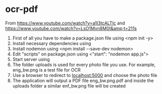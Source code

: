 # ocr-pdf
From https://www.youtube.com/watch?v=a1I3tcALTlc and https://www.youtube.com/watch?v=LsO1Mvn8M0I&amp;t=211s

1. First of all you have to make a package.json file using <npm init -y>
2. Install necessary dependencies using <npm install ejs express multer tesseract.js>
3. Install nodemon using <npm install --save-dev nodemon>
4. Edit "scripts" on package.json using <"start": "nodemon app.js">
5. Start server using <npm start>
6. The folder uploads is used for every photo file you use. For example, eng_bw.png is a test file for OCR
7. Use a browser to redirect to <localhost:5000> and choose the photo file
8. The application will output a PDF file eng_bw.png.pdf and inside the uploads folder a similar enf_bw.png file will be created
